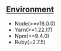 ## [Environment]
[Environment]: environment.md

- Node(>=v16.0.0)
- Yarn(>=1.22.17)
- Npm(>=9.4.0)
- Ruby(=2.7.5)

